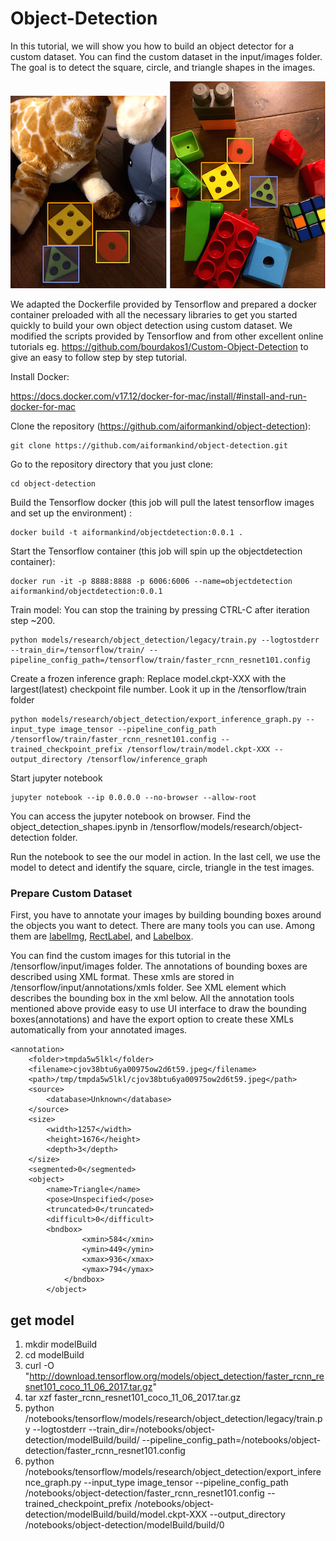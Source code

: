 # Object-Detection

In this tutorial, we will show you how to build an object detector for a custom dataset. You can find the custom dataset in the input/images folder. The goal is to detect the square, circle, and triangle shapes in the images.

<p float="left">
<img src=docs/object-detect.png />
<img src=docs/object-detect-second-example.png/>
</p>

We adapted the Dockerfile provided by Tensorflow and prepared a docker container preloaded with all the necessary libraries to get you started quickly to build your own object detection using custom dataset. We modified the scripts provided by Tensorflow and from other excellent online tutorials eg. https://github.com/bourdakos1/Custom-Object-Detection to give an easy to follow step by step tutorial.

Install Docker:

https://docs.docker.com/v17.12/docker-for-mac/install/#install-and-run-docker-for-mac

Clone the repository (https://github.com/aiformankind/object-detection):
```
git clone https://github.com/aiformankind/object-detection.git
```

Go to the repository directory that you just clone:
```
cd object-detection
```

Build the Tensorflow docker (this job will pull the latest tensorflow images and set up the environment) :
```
docker build -t aiformankind/objectdetection:0.0.1 .
```

Start the Tensorflow container (this job will spin up the objectdetection container):
```
docker run -it -p 8888:8888 -p 6006:6006 --name=objectdetection aiformankind/objectdetection:0.0.1
```
Train model:
You can stop the training by pressing CTRL-C after iteration step ~200.
```
python models/research/object_detection/legacy/train.py --logtostderr --train_dir=/tensorflow/train/ --pipeline_config_path=/tensorflow/train/faster_rcnn_resnet101.config
```

Create a frozen inference graph:
Replace model.ckpt-XXX with the largest(latest) checkpoint file number. Look it up in the /tensorflow/train folder

```
python models/research/object_detection/export_inference_graph.py --input_type image_tensor --pipeline_config_path /tensorflow/train/faster_rcnn_resnet101.config --trained_checkpoint_prefix /tensorflow/train/model.ckpt-XXX --output_directory /tensorflow/inference_graph
```

Start jupyter notebook
```
jupyter notebook --ip 0.0.0.0 --no-browser --allow-root
```

You can access the jupyter notebook on browser. Find the object_detection_shapes.ipynb in /tensorflow/models/research/object-detection folder.

Run the notebook to see the our model in action. In the last cell, we use the model to detect and identify the square, circle, triangle in the test images.

### Prepare Custom Dataset
First, you have to annotate your images by building bounding boxes around the objects you want to detect. There are many tools you can use. Among them are [labelImg](https://github.com/tzutalin/labelImg), [RectLabel](https://rectlabel.com/), and [Labelbox](https://labelbox.com/).

You can find the custom images for this tutorial in the /tensorflow/input/images folder. The annotations of bounding boxes are described using XML format. These xmls are stored in /tensorflow/input/annotations/xmls folder. See <bndbox> XML element which describes the bounding box in the xml below. All the annotation tools mentioned above provide easy to use UI interface to draw the bounding boxes(annotations) and have the export option to create these XMLs automatically from your annotated images. 

```
<annotation>
    <folder>tmpda5w5lkl</folder>
    <filename>cjov38btu6ya00975ow2d6t59.jpeg</filename>
    <path>/tmp/tmpda5w5lkl/cjov38btu6ya00975ow2d6t59.jpeg</path>
    <source>
        <database>Unknown</database>
    </source>
    <size>
        <width>1257</width>
        <height>1676</height>
        <depth>3</depth>
    </size>
    <segmented>0</segmented>
    <object>
        <name>Triangle</name>
        <pose>Unspecified</pose>
        <truncated>0</truncated>
        <difficult>0</difficult>
        <bndbox>
                <xmin>584</xmin>
                <ymin>449</ymin>
                <xmax>936</xmax>
                <ymax>794</ymax>
            </bndbox>
        </object>
```        

## get model

1. mkdir modelBuild
2. cd modelBuild
3. curl -O "http://download.tensorflow.org/models/object_detection/faster_rcnn_resnet101_coco_11_06_2017.tar.gz"
4. tar xzf faster_rcnn_resnet101_coco_11_06_2017.tar.gz
5. python /notebooks/tensorflow/models/research/object_detection/legacy/train.py --logtostderr --train_dir=/notebooks/object-detection/modelBuild/build/ --pipeline_config_path=/notebooks/object-detection/faster_rcnn_resnet101.config
6. python /notebooks/tensorflow/models/research/object_detection/export_inference_graph.py --input_type image_tensor --pipeline_config_path /notebooks/object-detection/faster_rcnn_resnet101.config --trained_checkpoint_prefix /notebooks/object-detection/modelBuild/build/model.ckpt-XXX --output_directory /notebooks/object-detection/modelBuild/build/0
